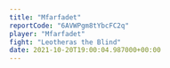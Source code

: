 ```yaml
---
title: "Mfarfadet"
reportCode: "6AVWPgm8tYbcFC2q"
player: "Mfarfadet"
fight: "Leotheras the Blind"
date: 2021-10-20T19:00:04.987000+00:00
---
```


